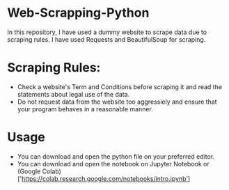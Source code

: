 # Web-Scrapping-Python
In this repository, I have used a dummy website to scrape data due to scraping rules. I have used Requests and BeautifulSoup for scraping.

# Scraping Rules:
- Check a website's Term and Conditions before scraping it and read the statements about legal use of the data.
- Do not request data from the website too aggressiely and ensure that your program behaves in a reasonable manner.

# Usage
- You can download and open the python file on your preferred editor.
- You can download and open the notebook on Jupyter Notebook or (Google Colab)['https://colab.research.google.com/notebooks/intro.ipynb']

